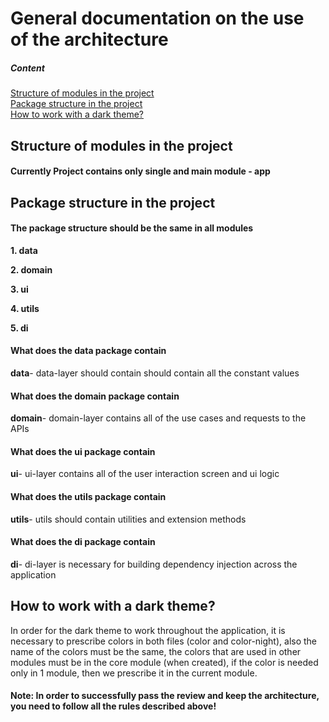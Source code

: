 # General documentation on the use of the architecture

##### Content
[Structure of modules in the project](#structModule)  
[Package structure in the project](#structPackage) <br>
[How to work with a dark theme?](#darkTheme)<br>

<a name="structModule"><h2>Structure of modules in the project</h2></a>

<h4>Currently Project contains only single and main module - app</h4>

<a name="structPackage"><h2>Package structure in the project</h2></a>
<h4>The package structure should be the same in all modules</h4>
   <p><b>1. data</b></p>
   <p><b>2. domain</b></p>
   <p><b>3. ui</b></p>
   <p><b>4. utils</b></p>
   <p><b>5. di</b></p>

<h4>What does the data package contain</h4>
   <p><b>data</b>- data-layer should contain should contain all the constant values<br>
   </p>
  <h4>What does the domain package contain</h4>
   <p><b>domain</b>- domain-layer contains all of the use cases and requests to the APIs<br>
   </p>
   <h4>What does the ui package contain</h4>
    <p><b>ui</b>- ui-layer contains all of the user interaction screen and ui logic<br>
    </p>
    <h4>What does the utils package contain</h4>
    <p><b>utils</b>- utils should contain utilities and extension methods
    </p>
   <h4>What does the di package contain</h4>
    <p><b>di</b>- di-layer is necessary for building dependency injection across the application</p>

<a name="darkTheme"><h2>How to work with a dark theme?</h2></a>
<p>In order for the dark theme to work throughout the application, it is necessary to prescribe colors in both files (color and color-night), also the name of the colors must be the same, the colors that are used in other modules must be in the core module (when created),
if the color is needed only in 1 module, then we prescribe it in the current module.</p>

<h4>Note: In order to successfully pass the review and keep the architecture, you need to follow all the rules described above!</h4>
